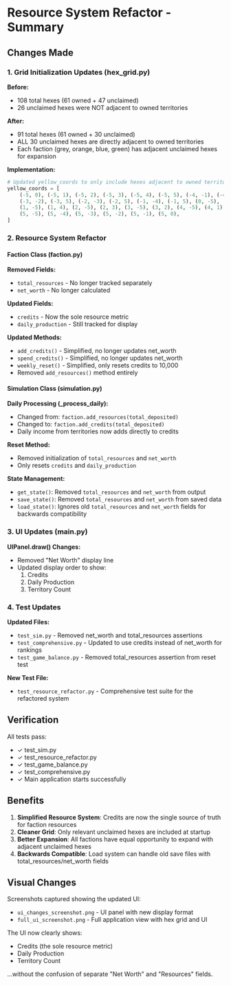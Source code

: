 # Resource System Refactor - Summary

## Changes Made

### 1. Grid Initialization Updates (hex_grid.py)

**Before:**
- 108 total hexes (61 owned + 47 unclaimed)
- 26 unclaimed hexes were NOT adjacent to owned territories

**After:**
- 91 total hexes (61 owned + 30 unclaimed)
- ALL 30 unclaimed hexes are directly adjacent to owned territories
- Each faction (grey, orange, blue, green) has adjacent unclaimed hexes for expansion

**Implementation:**
```python
# Updated yellow_coords to only include hexes adjacent to owned territories
yellow_coords = [
    (-5, 0), (-5, 1), (-5, 2), (-5, 3), (-5, 4), (-5, 5), (-4, -1), (-4, 5),
    (-3, -2), (-3, 5), (-2, -3), (-2, 5), (-1, -4), (-1, 5), (0, -5), (0, 5),
    (1, -5), (1, 4), (2, -5), (2, 3), (3, -5), (3, 2), (4, -5), (4, 1),
    (5, -5), (5, -4), (5, -3), (5, -2), (5, -1), (5, 0),
]
```

### 2. Resource System Refactor

#### Faction Class (faction.py)

**Removed Fields:**
- `total_resources` - No longer tracked separately
- `net_worth` - No longer calculated

**Updated Fields:**
- `credits` - Now the sole resource metric
- `daily_production` - Still tracked for display

**Updated Methods:**
- `add_credits()` - Simplified, no longer updates net_worth
- `spend_credits()` - Simplified, no longer updates net_worth
- `weekly_reset()` - Simplified, only resets credits to 10,000
- Removed `add_resources()` method entirely

#### Simulation Class (simulation.py)

**Daily Processing (_process_daily):**
- Changed from: `faction.add_resources(total_deposited)`
- Changed to: `faction.add_credits(total_deposited)`
- Daily income from territories now adds directly to credits

**Reset Method:**
- Removed initialization of `total_resources` and `net_worth`
- Only resets `credits` and `daily_production`

**State Management:**
- `get_state()`: Removed `total_resources` and `net_worth` from output
- `save_state()`: Removed `total_resources` and `net_worth` from saved data
- `load_state()`: Ignores old `total_resources` and `net_worth` fields for backwards compatibility

### 3. UI Updates (main.py)

**UIPanel.draw() Changes:**
- Removed "Net Worth" display line
- Updated display order to show:
  1. Credits
  2. Daily Production
  3. Territory Count

### 4. Test Updates

**Updated Files:**
- `test_sim.py` - Removed net_worth and total_resources assertions
- `test_comprehensive.py` - Updated to use credits instead of net_worth for rankings
- `test_game_balance.py` - Removed total_resources assertion from reset test

**New Test File:**
- `test_resource_refactor.py` - Comprehensive test suite for the refactored system

## Verification

All tests pass:
- ✓ test_sim.py
- ✓ test_resource_refactor.py
- ✓ test_game_balance.py
- ✓ test_comprehensive.py
- ✓ Main application starts successfully

## Benefits

1. **Simplified Resource System**: Credits are now the single source of truth for faction resources
2. **Cleaner Grid**: Only relevant unclaimed hexes are included at startup
3. **Better Expansion**: All factions have equal opportunity to expand with adjacent unclaimed hexes
4. **Backwards Compatible**: Load system can handle old save files with total_resources/net_worth fields

## Visual Changes

Screenshots captured showing the updated UI:
- `ui_changes_screenshot.png` - UI panel with new display format
- `full_ui_screenshot.png` - Full application view with hex grid and UI

The UI now clearly shows:
- Credits (the sole resource metric)
- Daily Production
- Territory Count

...without the confusion of separate "Net Worth" and "Resources" fields.
